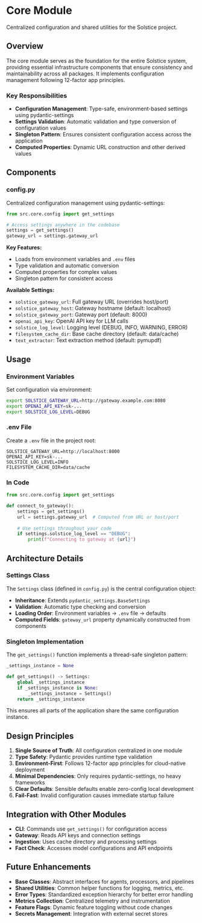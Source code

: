 # Core Module

Centralized configuration and shared utilities for the Solstice project.

## Overview

The core module serves as the foundation for the entire Solstice system, providing essential infrastructure components that ensure consistency and maintainability across all packages. It implements configuration management following 12-factor app principles.

### Key Responsibilities

- **Configuration Management**: Type-safe, environment-based settings using pydantic-settings
- **Settings Validation**: Automatic validation and type conversion of configuration values
- **Singleton Pattern**: Ensures consistent configuration access across the application
- **Computed Properties**: Dynamic URL construction and other derived values

## Components

### config.py

Centralized configuration management using pydantic-settings:

```python
from src.core.config import get_settings

# Access settings anywhere in the codebase
settings = get_settings()
gateway_url = settings.gateway_url
```

**Key Features:**
- Loads from environment variables and `.env` files
- Type validation and automatic conversion
- Computed properties for complex values
- Singleton pattern for consistent access

**Available Settings:**
- `solstice_gateway_url`: Full gateway URL (overrides host/port)
- `solstice_gateway_host`: Gateway hostname (default: localhost)
- `solstice_gateway_port`: Gateway port (default: 8000)
- `openai_api_key`: OpenAI API key for LLM calls
- `solstice_log_level`: Logging level (DEBUG, INFO, WARNING, ERROR)
- `filesystem_cache_dir`: Base cache directory (default: data/cache)
- `text_extractor`: Text extraction method (default: pymupdf)

## Usage

### Environment Variables

Set configuration via environment:
```bash
export SOLSTICE_GATEWAY_URL=http://gateway.example.com:8080
export OPENAI_API_KEY=sk-...
export SOLSTICE_LOG_LEVEL=DEBUG
```

### .env File

Create a `.env` file in the project root:
```env
SOLSTICE_GATEWAY_URL=http://localhost:8000
OPENAI_API_KEY=sk-...
SOLSTICE_LOG_LEVEL=INFO
FILESYSTEM_CACHE_DIR=data/cache
```

### In Code

```python
from src.core.config import get_settings

def connect_to_gateway():
    settings = get_settings()
    url = settings.gateway_url  # Computed from URL or host/port
    
    # Use settings throughout your code
    if settings.solstice_log_level == "DEBUG":
        print(f"Connecting to gateway at {url}")
```

## Architecture Details

### Settings Class

The `Settings` class (defined in `config.py`) is the central configuration object:

- **Inheritance**: Extends `pydantic_settings.BaseSettings`
- **Validation**: Automatic type checking and conversion
- **Loading Order**: Environment variables → `.env` file → defaults
- **Computed Fields**: `gateway_url` property dynamically constructed from components

### Singleton Implementation

The `get_settings()` function implements a thread-safe singleton pattern:
```python
_settings_instance = None

def get_settings() -> Settings:
    global _settings_instance
    if _settings_instance is None:
        _settings_instance = Settings()
    return _settings_instance
```

This ensures all parts of the application share the same configuration instance.

## Design Principles

1. **Single Source of Truth**: All configuration centralized in one module
2. **Type Safety**: Pydantic provides runtime type validation
3. **Environment-First**: Follows 12-factor app principles for cloud-native deployment
4. **Minimal Dependencies**: Only requires pydantic-settings, no heavy frameworks
5. **Clear Defaults**: Sensible defaults enable zero-config local development
6. **Fail-Fast**: Invalid configuration causes immediate startup failure

## Integration with Other Modules

- **CLI**: Commands use `get_settings()` for configuration access
- **Gateway**: Reads API keys and connection settings
- **Ingestion**: Uses cache directory and processing settings
- **Fact Check**: Accesses model configurations and API endpoints

## Future Enhancements

- **Base Classes**: Abstract interfaces for agents, processors, and pipelines
- **Shared Utilities**: Common helper functions for logging, metrics, etc.
- **Error Types**: Standardized exception hierarchy for better error handling
- **Metrics Collection**: Centralized telemetry and instrumentation
- **Feature Flags**: Dynamic feature toggling without code changes
- **Secrets Management**: Integration with external secret stores
